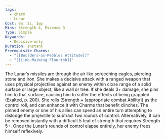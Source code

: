 ```yaml
---
tags:
  - charm
  - Lunar
Cost: 6m, 5i, 1wp
Mins: Strength 4, Essence 3
Type: Simple
Keywords:
  - Decisive-only
Duration: Instant
Prerequisite Charms:
  - "[[Boulders-as-Pebbles Attitude]]"
  - "[[Limb-Maiming Flourish]]"
---
```

The Lunar’s missiles arc through the air like screeching eagles, piercing stone and iron. She makes a decisive attack with a ranged weapon that uses physical projectiles against an enemy within close range of a solid surface or large object, like a wall or tree. If she deals 3+ damage, she pins him to that surface, causing him to suffer the effects of being grappled (Exalted, p. 200). She rolls (Strength + [appropriate combat Ability]) as the control roll, and can enhance it with Charms that benefit clinches. The pinned enemy or one of his allies can spend an entire turn attempting to dislodge the projectile to subtract two rounds of control. Alternatively, it can be removed instantly with a difficult 5 feat of strength that requires Strength 5+. Once the Lunar’s rounds of control elapse entirely, her enemy frees himself reflexively.